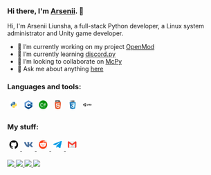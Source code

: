 ### Hi there, I'm [Arsenii](https://github.com/arslee07). 👋

Hi, I'm Arsenii Liunsha, a full-stack Python developer, a Linux system administrator and Unity game developer.

- 🔭 I’m currently working on my project [OpenMod](https://github.com/arslee07/OpenMod)
- 🌱 I’m currently learning [discord.py](https://github.com/Rapptz/discord.py)
- 👯 I’m looking to collaborate on [McPy](https://github.com/tazz4843/McPy)
- 💬 Ask me about anything [here](https://github.com/arslee07/arslee07/issues)

### **Languages and tools:**

<code><img height="20" alt="Python" style="margin: 5px" src="https://raw.githubusercontent.com/github/explore/80688e429a7d4ef2fca1e82350fe8e3517d3494d/topics/python/python.png"></code>
<code><img height="20" alt="C++" style="margin: 5px" src="https://raw.githubusercontent.com/github/explore/80688e429a7d4ef2fca1e82350fe8e3517d3494d/topics/cpp/cpp.png"></code>
<code><img height="20" alt="C#" style="margin: 5px" src="https://raw.githubusercontent.com/github/explore/80688e429a7d4ef2fca1e82350fe8e3517d3494d/topics/csharp/csharp.png"></code>
<code><img height="20" alt="HTML" style="margin: 5px" src="https://raw.githubusercontent.com/github/explore/80688e429a7d4ef2fca1e82350fe8e3517d3494d/topics/html/html.png"></code>
<code><img height="20" alt="CSS" style="margin: 5px" src="https://raw.githubusercontent.com/github/explore/80688e429a7d4ef2fca1e82350fe8e3517d3494d/topics/css/css.png"></code>
<code><img height="20" alt="Unity" style="margin: 5px" src="https://raw.githubusercontent.com/github/explore/80688e429a7d4ef2fca1e82350fe8e3517d3494d/topics/unity/unity.png"></code>

### **My stuff:**

<a href="https://github.com/arslee07">
    <code><img height="20" alt="GitHub" style="margin: 5px" src="https://raw.githubusercontent.com/arslee07/arslee07/master/assets/github.png"></code>
</a>
<a href="https://vk.com/true_arslee">
    <code><img height="20" alt="VKontakte" style="margin: 5px" src="https://raw.githubusercontent.com/arslee07/arslee07/master/assets/vk.png"></code>
</a>
<a href="https://reddit.com/u/arslee07">
    <code><img height="20" alt="Reddit" style="margin: 5px" src="https://raw.githubusercontent.com/arslee07/arslee07/master/assets/reddit.png"></code>
</a>
<a href="https://t.me/arslee">
    <code><img height="20" alt="Telegram" style="margin: 5px" src="https://raw.githubusercontent.com/arslee07/arslee07/master/assets/telegram.png"></code>
</a>
<a href="mailto:me@arslee.tk">
    <code><img height="20" alt="Mail" style="margin: 5px" src="https://raw.githubusercontent.com/arslee07/arslee07/master/assets/gmail.png"></code>
</a>

</br>
</br>
<a href="https://github.com/arslee07">
    <img allign="center" src="https://github-readme-stats.vercel.app/api?username=arslee07" />
</a>
<a href="https://github.com/arslee07">
    <img allign="center" src="https://github-readme-stats.vercel.app/api/top-langs/?username=arslee07&layout=compact" />
</a>

<a href="https://github.com/arslee07/OpenMod">
    <img allign="center" src="https://github-readme-stats.vercel.app/api/pin/?username=arslee07&repo=OpenMod" />
</a>
<a href="https://github.com/arslee07/arslee07.github.io">
    <img allign="center" src="https://github-readme-stats.vercel.app/api/pin/?username=arslee07&repo=arslee07.github.io" />
</a>
